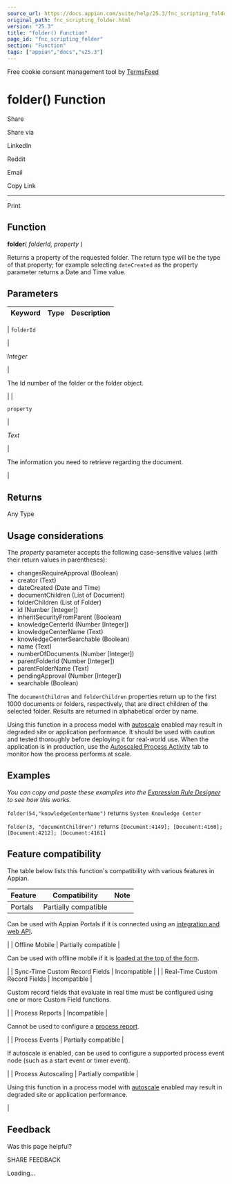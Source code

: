 ```yaml
---
source_url: https://docs.appian.com/suite/help/25.3/fnc_scripting_folder.html
original_path: fnc_scripting_folder.html
version: "25.3"
title: "folder() Function"
page_id: "fnc_scripting_folder"
section: "Function"
tags: ["appian","docs","v25.3"]
---
```



Free cookie consent management tool by [TermsFeed](https://www.termsfeed.com/)

# folder() Function

Share

Share via

LinkedIn

Reddit

Email

Copy Link

* * *

Print

## Function

**folder**( _folderId, property_ )

Returns a property of the requested folder. The return type will be the type of that property; for example selecting `dateCreated` as the property parameter returns a Date and Time value.

## Parameters

| Keyword | Type | Description |
| --- | --- | --- |
|
`folderId`

 |

_Integer_

 |

The Id number of the folder or the folder object.

 |
|

`property`

 |

_Text_

 |

The information you need to retrieve regarding the document.

 |

## Returns

Any Type

## Usage considerations

The _property_ parameter accepts the following case-sensitive values (with their return values in parentheses):

-   changesRequireApproval (Boolean)
-   creator (Text)
-   dateCreated (Date and Time)
-   documentChildren (List of Document)
-   folderChildren (List of Folder)
-   id (Number \[Integer\])
-   inheritSecurityFromParent (Boolean)
-   knowledgeCenterId (Number \[Integer\])
-   knowledgeCenterName (Text)
-   knowledgeCenterSearchable (Boolean)
-   name (Text)
-   numberOfDocuments (Number \[Integer\])
-   parentFolderId (Number \[Integer\])
-   parentFolderName (Text)
-   pendingApproval (Number \[Integer\])
-   searchable (Boolean)

The `documentChildren` and `folderChildren` properties return up to the first 1000 documents or folders, respectively, that are direct children of the selected folder. Results are returned in alphabetical order by name.

Using this function in a process model with [autoscale](autoscale-processes.html) enabled may result in degraded site or application performance. It should be used with caution and tested thoroughly before deploying it for real-world use. When the application is in production, use the [Autoscaled Process Activity](monitoring-autoscaled-processes.html) tab to monitor how the process performs at scale.

## Examples

_You can copy and paste these examples into the [Expression Rule Designer](Expression_Rules.html) to see how this works._

`folder(54,"knowledgeCenterName")` returns `System Knowledge Center`

`folder(3, "documentChildren")` returns `[Document:4149]; [Document:4160]; [Document:4212]; [Document:4161]`

## Feature compatibility

The table below lists this function's compatibility with various features in Appian.

| Feature | Compatibility | Note |
| --- | --- | --- |
| Portals | Partially compatible |
Can be used with Appian Portals if it is connected using an [integration and web API](portals-design.html#using-partially-compatible-functions-and-objects-in-a-portal).

 |
| Offline Mobile | Partially compatible |

Can be used with offline mobile if it is [loaded at the top of the form](offline-mobile-design-best-practices.html#working-with-partially-compatible-functions).

 |
| Sync-Time Custom Record Fields | Incompatible |  |
| Real-Time Custom Record Fields | Incompatible |

Custom record fields that evaluate in real time must be configured using one or more Custom Field functions.

 |
| Process Reports | Incompatible |

Cannot be used to configure a [process report](Process_Reports.html).

 |
| Process Events | Partially compatible |

If autoscale is enabled, can be used to configure a supported process event node (such as a start event or timer event).

 |
| Process Autoscaling | Partially compatible |

Using this function in a process model with [autoscale](autoscale-processes.html) enabled may result in degraded site or application performance.

 |

## Feedback

Was this page helpful?

SHARE FEEDBACK

Loading...